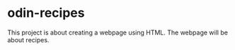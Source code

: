 # odin-recipes
This project is about creating a webpage using HTML. The webpage will be about recipes.